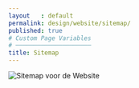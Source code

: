 ```yaml
---
layout   : default
permalink: design/website/sitemap/
published: true
# Custom Page Variables
# ─────────────────────
title: Sitemap
---
```


<img src="{{ '/assets/img/SitemapWeb.png' | relative_url }}" title="Sitemap voor de Website">